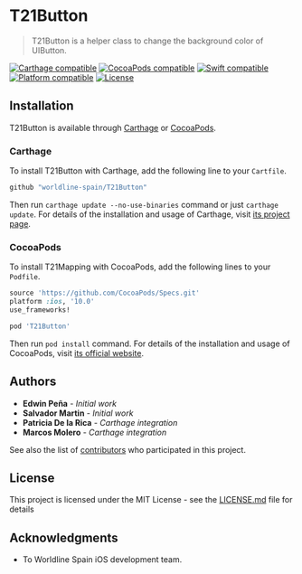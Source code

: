 # T21Button
> T21Button is a helper class to change the background color of UIButton.

[![Carthage compatible](https://img.shields.io/badge/Carthage-compatible-brightgreen.svg)](https://github.com/Carthage/Carthage)
[![CocoaPods compatible](https://img.shields.io/badge/pod-v2.0.0-blue.svg)](https://github.com/CocoaPods/CocoaPods)
[![Swift compatible](https://img.shields.io/badge/Swift-5.0-orange.svg)]()
[![Platform compatible](https://img.shields.io/badge/platform-iOS-lightgrey.svg)]()
[![License](https://img.shields.io/badge/license-Apache--2.0-blue.svg)]()

## Installation

T21Button is available through [Carthage](https://github.com/Carthage/Carthage) or [CocoaPods](https://cocoapods.org).

### Carthage

To install T21Button with Carthage, add the following line to your `Cartfile`.

```ruby
github "worldline-spain/T21Button"
```

Then run `carthage update --no-use-binaries` command or just `carthage update`. For details of the installation and usage of Carthage, visit [its project page](https://github.com/Carthage/Carthage).


### CocoaPods

To install T21Mapping with CocoaPods, add the following lines to your `Podfile`.

```ruby
source 'https://github.com/CocoaPods/Specs.git'
platform :ios, '10.0' 
use_frameworks!

pod 'T21Button'
```

Then run `pod install` command. For details of the installation and usage of CocoaPods, visit [its official website](https://cocoapods.org).

## Authors

* **Edwin Peña** - *Initial work*
* **Salvador Martin** - *Initial work*
* **Patricia De la Rica** - *Carthage integration*
* **Marcos Molero** - *Carthage integration* 

See also the list of [contributors](https://github.com/your/project/contributors) who participated in this project.

## License

This project is licensed under the MIT License - see the [LICENSE.md](LICENSE.md) file for details

## Acknowledgments

* To Worldline Spain iOS development team.

